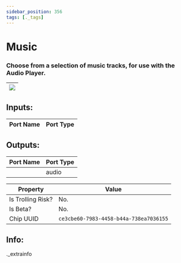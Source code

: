```yaml
---
sidebar_position: 356
tags: [._tags]
---
```


# Music


### Choose from a selection of music tracks, for use with the Audio Player.

| ![](https://images-ext-2.discordapp.net/external/MPmIaQzlEPmgGWlgi-WxBBXt0Bjv_zWPkg1y1f_sy3s/https/www.recroomcircuits.com/image/circuit/absolute-value?width=206&height=108) |
|-----|

## Inputs:
| Port Name | Port Type |
|-----------|-----------|

## Outputs:
| Port Name | Port Type |
|-----------|-----------|
|  | audio | 

| Property  | Value |
|-------------------|-----------|
| Is Trolling Risk? | No. |
| Is Beta? | No. |
| Chip UUID | `ce3cbe60-7983-4458-b44a-738ea7036155` |

## Info:
._extrainfo